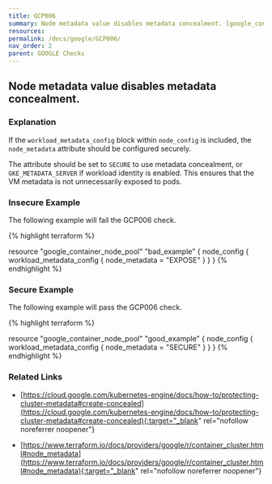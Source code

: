 ```yaml
---
title: GCP006
summary: Node metadata value disables metadata concealment. [google_container_cluster google_container_node_pool] 
resources: 
permalink: /docs/google/GCP006/
nav_order: 2
parent: GOOGLE Checks
---
```


## Node metadata value disables metadata concealment.

### Explanation


If the <code>workload_metadata_config</code> block within <code>node_config</code> is included, the <code>node_metadata</code> attribute should be configured securely.

The attribute should be set to <code>SECURE</code> to use metadata concealment, or <code>GKE_METADATA_SERVER</code> if workload identity is enabled. This ensures that the VM metadata is not unnecessarily exposed to pods.




### Insecure Example

The following example will fail the GCP006 check.

{% highlight terraform %}

resource "google_container_node_pool" "bad_example" {
	node_config {
		workload_metadata_config {
			node_metadata = "EXPOSE"
		}
	}
}
{% endhighlight %}



### Secure Example

The following example will pass the GCP006 check.

{% highlight terraform %}

resource "google_container_node_pool" "good_example" {
	node_config {
		workload_metadata_config {
			node_metadata = "SECURE"
		}
	}
}
{% endhighlight %}


### Related Links


- [https://cloud.google.com/kubernetes-engine/docs/how-to/protecting-cluster-metadata#create-concealed](https://cloud.google.com/kubernetes-engine/docs/how-to/protecting-cluster-metadata#create-concealed){:target="_blank" rel="nofollow noreferrer noopener"}

- [https://www.terraform.io/docs/providers/google/r/container_cluster.html#node_metadata](https://www.terraform.io/docs/providers/google/r/container_cluster.html#node_metadata){:target="_blank" rel="nofollow noreferrer noopener"}

